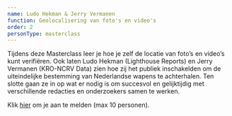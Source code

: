 ```yaml
---
name: Ludo Hekman & Jerry Vermanen
function: Geolocalisering van foto's en video's
order: 2
personType: masterclass
---
```


Tijdens deze Masterclass leer je hoe je zelf de locatie van foto’s en video’s kunt verifiëren. Ook laten Ludo Hekman (Lighthouse Reports) en Jerry Vermanen (KRO-NCRV Data) zien hoe zij het publiek inschakelden om de uiteindelijke bestemming van Nederlandse wapens te achterhalen. Ten slotte gaan ze in op wat er nodig is om succesvol en gelijktijdig met verschillende redacties en onderzoekers samen te werken.

Klik [hier](http://bit.ly/masterclass-genm) om je aan te melden (max 10 personen).
